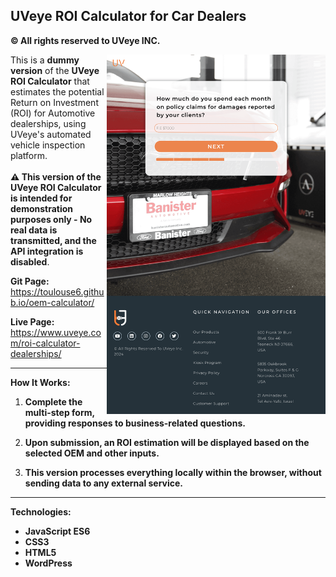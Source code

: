 ## UVeye ROI Calculator for Car Dealers
**© All rights reserved to UVeye INC.**

<img align="right" src="calculator-main.png" alt="calculator-main" width="350">

This is a **dummy version** of the **UVeye ROI Calculator** that estimates the potential Return on Investment (ROI) for Automotive dealerships, using UVeye's automated vehicle inspection platform.
<br><br>
**⚠️ This version of the UVeye ROI Calculator is intended for demonstration purposes only - No real data is transmitted, and the API integration is disabled**.

**Git Page:** 
<br>https://toulouse6.github.io/oem-calculator/

**Live Page:** 
<br>https://www.uveye.com/roi-calculator-dealerships/

---

**How It Works:**

1. **Complete the multi-step form, providing responses to business-related questions.**
 
2. **Upon submission, an ROI estimation will be displayed based on the selected OEM and other inputs.**

3. **This version processes everything locally within the browser, without sending data to any external service.**

---

**Technologies:**

- **JavaScript ES6**
- **CSS3**
- **HTML5**
- **WordPress**
